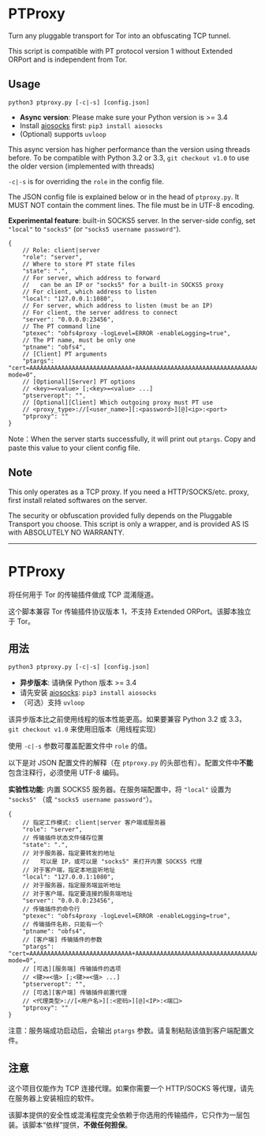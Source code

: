 # PTProxy

Turn any pluggable transport for Tor into an obfuscating TCP tunnel.

This script is compatible with PT protocol version 1 without Extended ORPort and is independent from Tor.

## Usage

`python3 ptproxy.py [-c|-s] [config.json]`

* **Async version**: Please make sure your Python version is >= 3.4
* Install [aiosocks](https://github.com/nibrag/aiosocks/) first: `pip3 install aiosocks`
* (Optional) supports `uvloop`

This async version has higher performance than the version using threads before. To be compatible with Python 3.2 or 3.3, `git checkout v1.0` to use the older version (implemented with threads)

`-c|-s` is for overriding the `role` in the config file.

The JSON config file is explained below or in the head of `ptproxy.py`. It MUST NOT contain the comment lines. The file must be in UTF-8 encoding.

**Experimental feature**: built-in SOCKS5 server. In the server-side config, set
`"local"` to `"socks5"` (or `"socks5 username password"`).

```
{
    // Role: client|server
    "role": "server",
    // Where to store PT state files
    "state": ".",
    // For server, which address to forward
    //   can be an IP or "socks5" for a built-in SOCKS5 proxy
    // For client, which address to listen
    "local": "127.0.0.1:1080",
    // For server, which address to listen (must be an IP)
    // For client, the server address to connect
    "server": "0.0.0.0:23456",
    // The PT command line
    "ptexec": "obfs4proxy -logLevel=ERROR -enableLogging=true",
    // The PT name, must be only one
    "ptname": "obfs4",
    // [Client] PT arguments
    "ptargs": "cert=AAAAAAAAAAAAAAAAAAAAAAAAAAAAA+AAAAAAAAAAAAAAAAAAAAAAAAAAAAAAAAAAAAAAAA;iat-mode=0",
    // [Optional][Server] PT options
    // <key>=<value> [;<key>=<value> ...]
    "ptserveropt": "",
    // [Optional][Client] Which outgoing proxy must PT use
    // <proxy_type>://[<user_name>][:<password>][@]<ip>:<port>
    "ptproxy": ""
}
```

Note：When the server starts successfully, it will print out `ptargs`. Copy and paste this value to your client config file.

## Note

This only operates as a TCP proxy. If you need a HTTP/SOCKS/etc. proxy, first install related softwares on the server.

The security or obfuscation provided fully depends on the Pluggable Transport you choose. This script is only a wrapper, and is provided AS IS with ABSOLUTELY NO WARRANTY.

----------

# PTProxy

将任何用于 Tor 的传输插件做成 TCP 混淆隧道。

这个脚本兼容 Tor 传输插件协议版本 1，不支持 Extended ORPort。该脚本独立于 Tor。

## 用法

`python3 ptproxy.py [-c|-s] [config.json]`

* **异步版本**: 请确保 Python 版本 >= 3.4
* 请先安装 [aiosocks](https://github.com/nibrag/aiosocks/): `pip3 install aiosocks`
* （可选）支持 `uvloop`

该异步版本比之前使用线程的版本性能更高。如果要兼容 Python 3.2 或 3.3， `git checkout v1.0` 来使用旧版本（用线程实现）

使用 `-c|-s` 参数可覆盖配置文件中 `role` 的值。

以下是对 JSON 配置文件的解释（在 `ptproxy.py` 的头部也有）。配置文件中**不能**包含注释行，必须使用 UTF-8 编码。

**实验性功能**: 内置 SOCKS5 服务器。在服务端配置中，将
`"local"` 设置为 `"socks5"` （或 `"socks5 username password"`）。

```
{
    // 指定工作模式: client|server 客户端或服务器
    "role": "server",
    // 传输插件状态文件储存位置
    "state": ".",
    // 对于服务器，指定要转发的地址
    //   可以是 IP，或可以是 "socks5" 来打开内置 SOCKS5 代理
    // 对于客户端，指定本地监听地址
    "local": "127.0.0.1:1080",
    // 对于服务器，指定服务端监听地址
    // 对于客户端，指定要连接的服务端地址
    "server": "0.0.0.0:23456",
    // 传输插件的命令行
    "ptexec": "obfs4proxy -logLevel=ERROR -enableLogging=true",
    // 传输插件名称，只能有一个
    "ptname": "obfs4",
    // [客户端] 传输插件的参数
    "ptargs": "cert=AAAAAAAAAAAAAAAAAAAAAAAAAAAAA+AAAAAAAAAAAAAAAAAAAAAAAAAAAAAAAAAAAAAAAA;iat-mode=0",
    // [可选][服务端] 传输插件的选项
    // <键>=<值> [;<键>=<值> ...]
    "ptserveropt": "",
    // [可选][客户端] 传输插件前置代理
    // <代理类型>://[<用户名>][:<密码>][@]<IP>:<端口>
    "ptproxy": ""
}
```

注意：服务端成功启动后，会输出 `ptargs` 参数。请复制粘贴该值到客户端配置文件。

## 注意

这个项目仅能作为 TCP 连接代理。如果你需要一个 HTTP/SOCKS 等代理，请先在服务器上安装相应的软件。

该脚本提供的安全性或混淆程度完全依赖于你选用的传输插件，它只作为一层包装。该脚本“依样”提供，**不做任何担保**。
